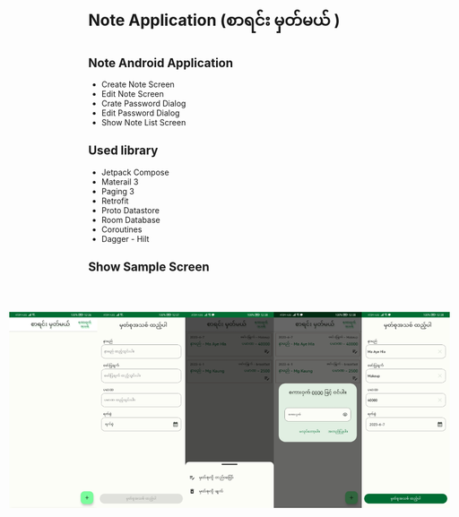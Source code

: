# Note Application (စာရင်း မှတ်မယ် ) 
## Note Android Application 
+ Create Note Screen
+ Edit Note Screen 
+ Crate Password Dialog
+ Edit Password Dialog
+ Show Note List Screen 

## Used library
+ Jetpack Compose 
+ Materail 3
+ Paging 3
+ Retrofit
+ Proto Datastore 
+ Room Database
+ Coroutines
+ Dagger - Hilt

## Show Sample Screen 
<div style="display: flex; justify-content: center; padding: 50px; ">
<img src="https://github.com/ShineThyuZan/Credit_Note/blob/master/app/src/main/res/drawable-v24/home_scn.jpg" alt="Home Screenshot" width="180" height="350">
<img src="https://github.com/ShineThyuZan/Credit_Note/blob/master/app/src/main/res/drawable-v24/create_note.jpg" alt="Create Note Screenshot" width="180" height="350">
<img src="https://github.com/ShineThyuZan/Credit_Note/blob/master/app/src/main/res/drawable-v24/edit_actions.jpg" alt="Note Edit Actions Screenshot" width="180" height="350">
<img src="https://github.com/ShineThyuZan/Credit_Note/blob/master/app/src/main/res/drawable-v24/edit_scn.jpg" alt="Edit Screen Screenshot" width="180" height="350">
<img src="https://github.com/ShineThyuZan/Credit_Note/blob/master/app/src/main/res/drawable-v24/input_data.jpg" alt="Input Information Screenshot" width="180" height="350">
</div>

